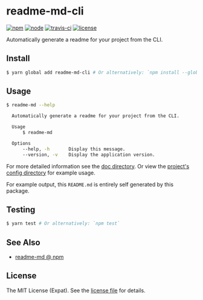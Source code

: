 readme-md-cli
=============
[![npm](https://img.shields.io/npm/v/readme-md-cli.svg?style=for-the-badge)](https://www.npmjs.com/package/readme-md-cli)
[![node](https://img.shields.io/node/v/readme-md-cli.svg?style=for-the-badge)](https://nodejs.org/)
[![travis-ci](https://img.shields.io/travis/jbenner-radham/node-readme-md-cli.svg?style=for-the-badge)](https://travis-ci.org/jbenner-radham/node-readme-md-cli)
[![license](https://img.shields.io/github/license/jbenner-radham/node-readme-md-cli.svg?style=for-the-badge)](LICENSE)

Automatically generate a readme for your project from the CLI.

Install
-------
```sh
$ yarn global add readme-md-cli # Or alternatively: `npm install --global readme-md-cli`
```

Usage
-----
```sh
$ readme-md --help

  Automatically generate a readme for your project from the CLI.

  Usage
      $ readme-md

  Options
      --help, -h       Display this message.
      --version, -v    Display the application version.
```

For more detailed information see the [doc directory](doc/). Or view the
[project's config directory](.config/readme-md/) for example usage.

For example output, this `README.md` is entirely self generated by this package.

Testing
-------
```sh
$ yarn test # Or alternatively: `npm test`
```

See Also
--------
- [readme-md @ npm](https://www.npmjs.com/package/readme-md)

License
-------
The MIT License (Expat). See the [license file](LICENSE) for details.
